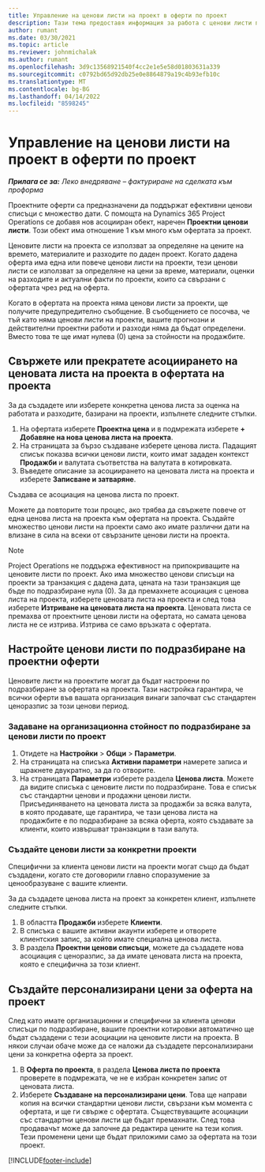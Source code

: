 ```yaml
---
title: Управление на ценови листи на проект в оферти по проект
description: Тази тема предоставя информация за работа с ценови листи по проекти за оферти.
author: rumant
ms.date: 03/30/2021
ms.topic: article
ms.reviewer: johnmichalak
ms.author: rumant
ms.openlocfilehash: 3d9c13568921540f4cc2e1e5e58d01803631a339
ms.sourcegitcommit: c0792bd65d92db25e0e8864879a19c4b93efb10c
ms.translationtype: MT
ms.contentlocale: bg-BG
ms.lasthandoff: 04/14/2022
ms.locfileid: "8598245"
---
```

# <a name="manage-project-price-lists-on-project-quotes"></a>Управление на ценови листи на проект в оферти по проект 

_**Прилага се за:** Леко внедряване – фактуриране на сделката към проформа_

Проектните оферти са предназначени да поддържат ефективни ценови списъци с множество дати. С помощта на Dynamics 365 Project Operations се добавя нов асоцииран обект, наречен **Проектни ценови листи**. Този обект има отношение 1 към много към офертата за проект.

Ценовите листи на проекта се използват за определяне на цените на времето, материалите и разходите по даден проект. Когато дадена оферта има една или повече ценови листи на проекти, тези ценови листи се използват за определяне на цени за време, материали, оценки на разходите и актуални факти по проекти, които са свързани с офертата чрез ред на оферта.

Когато в офертата на проекта няма ценови листи за проекти, ще получите предупредително съобщение. В съобщението се посочва, че тъй като няма ценови листи на проекти, вашите прогнозни и действителни проектни работи и разходи няма да бъдат определени. Вместо това те ще имат нулева (0) цена за стойности на продажбите.

## <a name="associate-or-disassociate-a-project-price-list-on-a-project-quote"></a>Свържете или прекратете асоциирането на ценовата листа на проекта в офертата на проекта

За да създадете или изберете конкретна ценова листа за оценка на работата и разходите, базирани на проекти, изпълнете следните стъпки.

1. На офертата изберете **Проектна цена** и в подмрежата изберете **+ Добавяне на нова ценова листа на проекта**.
2. На страницата за бързо създаване изберете ценова листа. Падащият списък показва всички ценови листи, които имат зададен контекст **Продажби** и валутата съответства на валутата в котировката.
4. Въведете описание за асоциирането на ценовата листа на проекта и изберете **Записване и затваряне**.

Създава се асоциация на ценова листа по проект.

Можете да повторите този процес, ако трябва да свържете повече от една ценова листа на проекта към офертата на проекта. Създайте множество ценови листи на проекти само ако имате различни дати на влизане в сила на всеки от свързаните ценови листи на проекта.

> [!NOTE]
> Project Operations не поддържа ефективност на припокриващите на ценовите листи по проект. Ако има множество ценови списъци на проекти за транзакция с дадена дата, цената на тази транзакция ще бъде по подразбиране нула (0).
За да премахнете асоциация с ценова листа на проекта, изберете ценовата листа на проекта и след това изберете **Изтриване на ценовата листа на проекта**. Ценовата листа се премахва от проектните ценови листи на офертата, но самата ценова листа не се изтрива. Изтрива се само връзката с офертата.

## <a name="set-up-default-project-price-lists-on-a-quote"></a>Настройте ценови листи по подразбиране на проектни оферти

Ценовите листи на проектите могат да бъдат настроени по подразбиране за офертата на проекта. Тази настройка гарантира, че всички оферти във вашата организация винаги започват със стандартен ценоразпис за този ценови период.

### <a name="set-up-organizational-default-for-project-price-lists"></a>Задаване на организационна стойност по подразбиране за ценови листи по проект

1. Отидете на **Настройки** > **Общи** > **Параметри**.
2. На страницата на списъка **Активни параметри** намерете записа и щракнете двукратно, за да го отворите. 
3. На страницата **Параметри** изберете раздела **Ценова листа**. Можете да видите списъка с ценовите листи по подразбиране. Това е списък със стандартни ценови и продажни ценови листи. Присъединяването на ценовата листа за продажби за всяка валута, в която продавате, ще гарантира, че тази ценова листа на продажбите е по подразбиране за всяка оферта, която създавате за клиенти, които извършват транзакции в тази валута.

### <a name="set-up-customer-specific-project-price-lists"></a>Създайте ценови листи за конкретни проекти

Специфични за клиента ценови листи на проекти могат също да бъдат създадени, когато сте договорили главно споразумение за ценообразуване с вашите клиенти.

За да създадете ценова листа на проект за конкретен клиент, изпълнете следните стъпки.

1. В областта **Продажби** изберете **Клиенти**.
2. В списъка с вашите активни акаунти изберете и отворете клиентския запис, за който имате специална ценова листа.
3. В раздела **Проектни ценови списъци**, можете да създадете нова асоциация с ценоразпис, за да имате ценовата листа на проекта, която е специфична за този клиент.

## <a name="create-custom-pricing-on-a-project-quote"></a>Създайте персонализирани цени за оферта на проект

След като имате организационни и специфични за клиента ценови списъци по подразбиране, вашите проектни котировки автоматично ще бъдат създадени с тези асоциации на ценовите листи на проекта. В някои случаи обаче може да се наложи да създадете персонализирани цени за конкретна оферта за проект. 

1. В **Оферта по проекта**, в раздела **Ценова листа по проекта** проверете в подмрежата, че не е избран конкретен запис от ценовата листа.
2. Изберете **Създаване на персонализирани цени**. Това ще направи копия на всички стандартни ценови листи, свързани към момента с офертата, и ще ги свърже с офертата. Съществуващите асоциации със стандартни ценови листи ще бъдат премахнати. След това продавачът може да започне да редактира цените на тези копия. Тези променени цени ще бъдат приложими само за офертата на този проект.


[!INCLUDE[footer-include](../../includes/footer-banner.md)]
